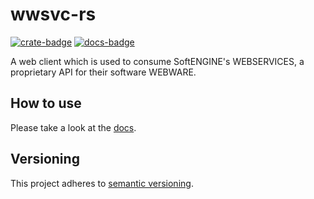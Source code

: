 # wwsvc-rs

[![crate-badge]][crate-link] [![docs-badge]][docs-link]

[crate-badge]: https://img.shields.io/crates/v/wwsvc-rs.svg
[crate-link]: https://crates.io/crates/wwsvc-rs
[docs-badge]: https://docs.rs/wwsvc-rs/badge.svg
[docs-link]: https://docs.rs/wwsvc-rs

A web client which is used to consume SoftENGINE's WEBSERVICES, a proprietary API for their software WEBWARE.

## How to use

Please take a look at the [docs](https://docs.rs/wwsvc-rs).

## Versioning

This project adheres to [semantic versioning](https://semver.org/).
